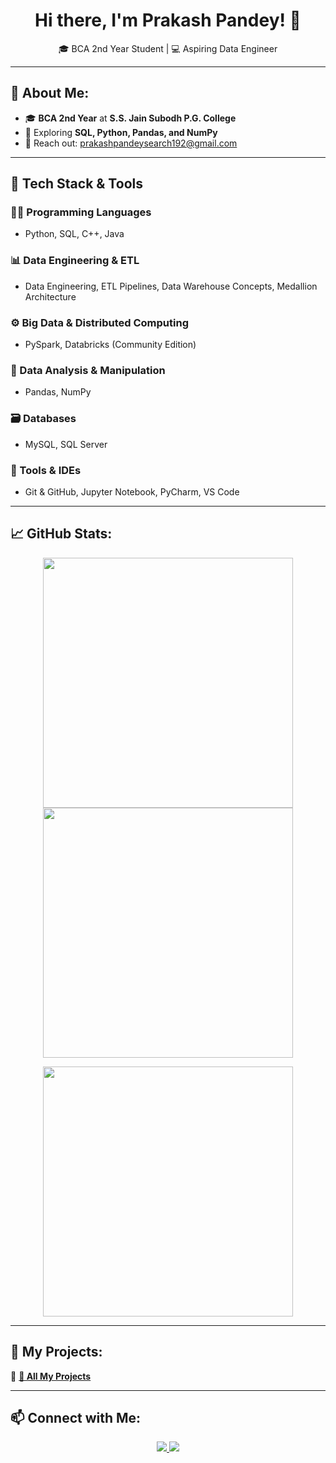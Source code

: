 <h1 align="center"> Hi there, I'm Prakash Pandey! 👋</h1>
<p align="center">
  🎓 BCA 2nd Year Student | 💻 Aspiring Data Engineer
</p>

---

## 🚀 About Me:
- 🎓 **BCA 2nd Year** at **S.S. Jain Subodh P.G. College**  
- 🎯 Exploring **SQL, Python, Pandas, and NumPy**  
- 📩 Reach out: prakashpandeysearch192@gmail.com  

---

## 🧠 Tech Stack & Tools

### 👨‍💻 Programming Languages
- Python, SQL, C++, Java

### 📊 Data Engineering & ETL
- Data Engineering, ETL Pipelines, Data Warehouse Concepts, Medallion Architecture

### ⚙ Big Data & Distributed Computing
- PySpark, Databricks (Community Edition)

### 🧮 Data Analysis & Manipulation
- Pandas, NumPy

### 🗃 Databases
- MySQL, SQL Server

### 🧰 Tools & IDEs
- Git & GitHub, Jupyter Notebook, PyCharm, VS Code

---

## 📈 GitHub Stats:
<p align="center">
  <img src="https://github-readme-stats.vercel.app/api?username=prakashpandey16&show_icons=true&theme=radical" width="400px">
  <img src="https://github-readme-streak-stats.herokuapp.com/?user=prakashpandey16&theme=radical" width="400px">
</p>

<p align="center">
  <img src="https://github-readme-stats.vercel.app/api/top-langs/?username=prakashpandey16&layout=compact&theme=radical" width="400px">
</p>

---

## 📂 My Projects:
🔹 **[📁 All My Projects](https://github.com/prakashpandey16/Projects)**  

---

## 📫 Connect with Me:
<p align="center">
  <a href="https://www.linkedin.com/in/prakash-pandey-2827522b1">
    <img src="https://img.shields.io/badge/LinkedIn-blue?style=for-the-badge&logo=linkedin">
  </a>
  <a href="mailto:prakashpandeysearch192@gmail.com">
    <img src="https://img.shields.io/badge/Email-red?style=for-the-badge&logo=gmail">
  </a>
</p>
